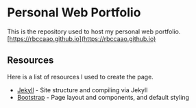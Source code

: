 # Personal Web Portfolio

This is the repository used to host my personal web portfolio.
[https://rbccaao.github.io](https://rbccaao.github.io)

## Resources

Here is a list of resources I used to create the page.

* [Jekyll](https://jekyllrb.com/) - Site structure and compiling via Jekyll
* [Bootstrap](https://getbootstrap.com/) - Page layout and components, and default styling
